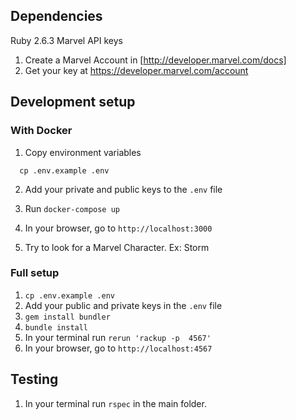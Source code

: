## Dependencies
Ruby 2.6.3
Marvel API keys
  1. Create a Marvel Account in [http://developer.marvel.com/docs]
  2. Get your key at https://developer.marvel.com/account


## Development setup

### With Docker

1. Copy environment variables

```
  cp .env.example .env
```

2. Add your private and public keys to the `.env` file

3. Run `docker-compose up`

4. In your browser, go to `http://localhost:3000`

5. Try to look for a Marvel Character. Ex: Storm

### Full setup

1. `cp .env.example .env`
2.  Add your public and private keys in the `.env` file
3. `gem install bundler`
4. `bundle install`
5. In your terminal run `rerun 'rackup -p  4567'`
5. In your browser, go to `http://localhost:4567`

## Testing
1. In your terminal run `rspec` in the main folder.
